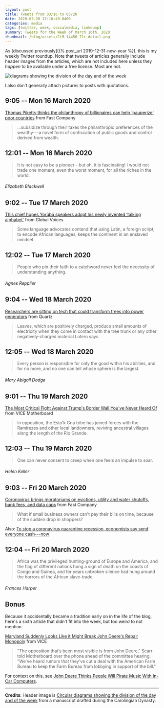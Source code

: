```yaml
---
layout: post
title: Tweets from 03/16 to 03/20
date: 2020-03-20 17:10:49-0400
categories: media
tags: [twitter, week, socialmedia, linkdump]
summary: Tweets for the Week of March 16th, 2020
thumbnail: /blog/assets/CLM_14456_71r_detail.png
---
```


As [discussed previously]({% post_url 2019-12-31-new-year %}), this is my weekly Twitter roundup.  Note that tweets of articles generally include header images from the articles, which are not included here unless they *happen* to be available under a free license.  Most are not.

![diagrams showing the division of the day and of the week](/blog/assets/CLM_14456_71r_detail.png "diagrams showing the division of the day and of the week")

I also don't generally attach pictures to posts with quotations.

## 9:05 -- Mon 16 March 2020

[<i class="fab fa-twitter-square"></i>](https://jcolag.github.io/twitter/1239538154903760896) [Thomas Piketty thinks the philanthropy of billionaires can help ‘pauperize' poor countries](https://www.fastcompany.com/90474501/thomas-piketty-thinks-the-philanthropy-of-billionaires-can-help-pauperize-poor-countries) from Fast Company

 > ...subsidize through their taxes the philanthropic preferences of the wealthy---a novel form of confiscation of public goods and control derived from wealth.

## 12:01 -- Mon 16 March 2020

[<i class="fab fa-twitter"></i>](https://jcolag.github.io/twitter/1239582446732992513)

 > It is not easy to be a pioneer - but oh, it is fascinating! I would not trade one moment, even the worst moment, for all the riches in the world.

###### Elizabeth Blackwell

## 9:02 -- Tue 17 March 2020

[<i class="fab fa-twitter-square"></i>](https://jcolag.github.io/twitter/1239899787790413825) [This chief hopes Yorùbá speakers adopt his newly invented ‘talking alphabet'](https://globalvoices.org/2020/03/10/this-chief-hopes-yoruba-speakers-adopt-his-newly-invented-talking-alphabet/) from Global Voices

 > Some language advocates contend that using Latin, a foreign script, to encode African languages, keeps the continent in an enslaved mindset.

## 12:02 -- Tue 17 March 2020

[<i class="fab fa-twitter"></i>](https://jcolag.github.io/twitter/1239945086298963971)

 > People who pin their faith to a catchword never feel the necessity of understanding anything.

###### Agnes Repplier

## 9:04 -- Wed 18 March 2020

[<i class="fab fa-twitter-square"></i>](https://jcolag.github.io/twitter/1240262679131901952) [Researchers are sitting on tech that could transform trees into power generators](https://qz.com/africa/1815183/the-ethics-of-genetically-engineering-trees/) from Quartz

 > Leaves, which are positively charged, produce small amounts of electricity when they come in contact with the tree trunk or any other negatively-charged material Lotero says.

## 12:05 -- Wed 18 March 2020

[<i class="fab fa-twitter"></i>](https://jcolag.github.io/twitter/1240308229466439681)

 > Every person is responsible for only the good within his abilities, and for no more, and no one can tell whose sphere is the largest.

###### Mary Abigail Dodge

## 9:01 -- Thu 19 March 2020

[<i class="fab fa-twitter-square"></i>](https://jcolag.github.io/twitter/1240624311884328960) [The Most Critical Fight Against Trump's Border Wall You've Never Heard Of](https://www.vice.com/en_us/article/g5xkqw/indigenous-resistance-camps-estok-gna-are-taking-on-trump-border-wall) from VICE Motherboard

 > In opposition, the Esto'k Gna tribe has joined forces with the Ramirezes and other local landowners, reviving ancestral villages along the length of the Rio Grande.

## 12:03 -- Thu 19 March 2020

[<i class="fab fa-twitter"></i>](https://jcolag.github.io/twitter/1240670113679851520)

 > One can never consent to creep when one feels an impulse to soar.

###### Helen Keller

## 9:03 -- Fri 20 March 2020

[<i class="fab fa-twitter-square"></i>](https://jcolag.github.io/twitter/1240987203083198470) [Coronavirus brings moratoriums on evictions, utility and water shutoffs, bank fees, and data caps](https://www.fastcompany.com/90477255/coronavirus-brings-moratoriums-on-evictions-utility-and-water-shutoffs-bank-fees-and-data-caps) from Fast Company

 > What if small business owners can't pay their bills on time, because of the sudden drop in shoppers?

Also: [To stop a coronavirus quarantine recession, economists say send everyone cash---now](https://www.fastcompany.com/90476545/to-stop-a-coronavirus-quarantine-recession-economists-say-send-everyone-cash-now)

## 12:04 -- Fri 20 March 2020

[<i class="fab fa-twitter"></i>](https://jcolag.github.io/twitter/1241032753522540546)

 > Africa was the privileged hunting-ground of Europe and America, and the flag of different nations hung a sign of death on the coasts of Congo and Guinea, and for years unbroken silence had hung around the horrors of the African slave-trade.

###### Frances Harper

## Bonus

Because it accidentally became a tradition early on in the life of the blog, here's a sixth article that didn't fit into the week, but too weird to not mention.

<i class="fas fa-square"></i> [Maryland Suddenly Looks Like it Might Break John Deere's Repair Monopoly](https://www.vice.com/en_us/article/k7ekzw/maryland-suddenly-looks-like-it-might-break-john-deeres-repair-monopoly) from VICE

 >  "The opposition that’s been most visible is from John Deere," Scarr told Motherboard over the phone ahead of the committee hearing. "We've heard rumors that they've cut a deal with the American Farm Bureau to keep the Farm Bureau from lobbying in support of the bill."

For context on this, see [John Deere Thinks People Will Pirate Music With In-Car Computers](https://gizmodo.com/john-deere-thinks-people-will-pirate-music-with-in-car-1695574031).

* * *

**Credits**:  Header image is [Circular diagrams showing the division of the day and of the week](https://en.wikipedia.org/wiki/Week#/media/File:CLM_14456_71r_detail.jpg) from a manuscript drafted during the Carolingian Dynasty.
